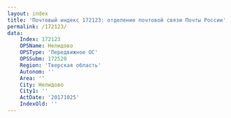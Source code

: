 ```yaml
---
layout: index
title: 'Почтовый индекс 172123: отделение почтовой связи Почты России'
permalink: /172123/
data:
    Index: 172123
    OPSName: Нелидово
    OPSType: 'Передвижное ОС'
    OPSSubm: 172520
    Region: 'Тверская область'
    Autonom: ''
    Area: ''
    City: Нелидово
    City1: ''
    ActDate: '20171025'
    IndexOld: ''
---
```

